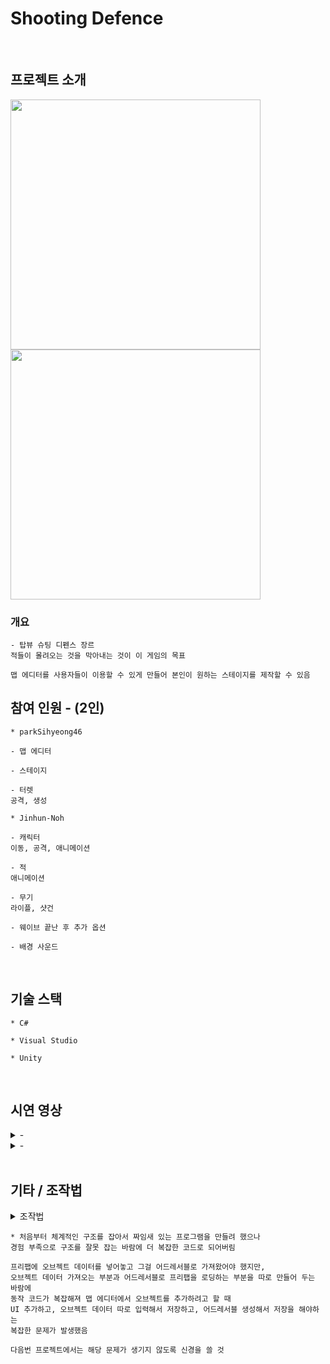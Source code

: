 # Shooting Defence
<br>

## 프로젝트 소개

<div>
<img width="400" src=""/>
<img width="400" src=""/>
</div>

### 개요
```
- 탑뷰 슈팅 디펜스 장르
적들이 몰려오는 것을 막아내는 것이 이 게임의 목표

맵 에디터를 사용자들이 이용할 수 있게 만들어 본인이 원하는 스테이지를 제작할 수 있음
```

## 참여 인원 - (2인)
```
* parkSihyeong46

- 맵 에디터

- 스테이지

- 터렛
공격, 생성

```
```
* Jinhun-Noh

- 캐릭터
이동, 공격, 애니메이션

- 적
애니메이션

- 무기
라이플, 샷건

- 웨이브 끝난 후 추가 옵션

- 배경 사운드
```

<br>

## 기술 스택
```
* C#

* Visual Studio

* Unity
```

<br>

## 시연 영상
<details>
  <summary>-</summary>
  <img width="976" src="https://user-images.githubusercontent.com/71202869/246595849-367b0c26-17d9-4997-ba13-a47b08d22860.PNG"/>
</details>
<details>
  <summary>-</summary>
  <img width="976" src=""/>
</details>
<br>

## 기타 / 조작법
<details>
  <summary>조작법</summary>
  <table>
    <tr>
      <td><b>조작법</b></td>
      <td><b>W S A D</b></td>
    </tr>
    <tr>
      <td>공격</td>
      <td>클릭</td>
    </tr>
    <tr>
      <td>재장전</td>
      <td>R</td>
    </tr>
  </table>
</details>

```
* 처음부터 체계적인 구조를 잡아서 짜임새 있는 프로그램을 만들려 했으나
경험 부족으로 구조를 잘못 잡는 바람에 더 복잡한 코드로 되어버림

프리팹에 오브젝트 데이터를 넣어놓고 그걸 어드레서블로 가져왔어야 했지만,
오브젝트 데이터 가져오는 부분과 어드레서블로 프리팹을 로딩하는 부분을 따로 만들어 두는 바람에
동작 코드가 복잡해져 맵 에디터에서 오브젝트를 추가하려고 할 때
UI 추가하고, 오브젝트 데이터 따로 입력해서 저장하고, 어드레서블 생성해서 저장을 해야하는
복잡한 문제가 발생했음

다음번 프로젝트에서는 해당 문제가 생기지 않도록 신경을 쓸 것
```
